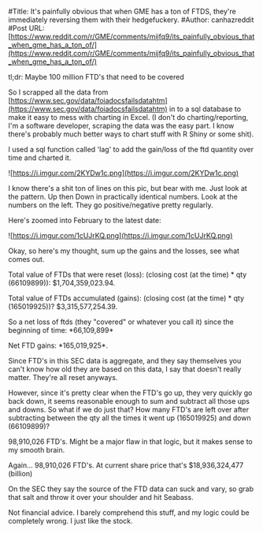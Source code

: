 #Title: It's painfully obvious that when GME has a ton of FTDS, they're immediately reversing them with their hedgefuckery.
#Author: canhazreddit
#Post URL: [https://www.reddit.com/r/GME/comments/mijfq9/its_painfully_obvious_that_when_gme_has_a_ton_of/](https://www.reddit.com/r/GME/comments/mijfq9/its_painfully_obvious_that_when_gme_has_a_ton_of/)


tl;dr:
Maybe 100 million FTD's that need to be covered


So I scrapped all the data from [https://www.sec.gov/data/foiadocsfailsdatahtm](https://www.sec.gov/data/foiadocsfailsdatahtm) in to a sql database to make it easy to mess with charting in Excel. (I don't do charting/reporting, I'm a software developer, scraping the data was the easy part. I know there's probably much better ways to chart stuff with R Shiny or some shit). 

I used a sql function called 'lag' to add the gain/loss of the ftd quantity over time and charted it.

![https://i.imgur.com/2KYDw1c.png](https://i.imgur.com/2KYDw1c.png)

I know there's a shit ton of lines on this pic, but bear with me. Just look at the pattern. Up then Down in practically identical numbers. Look at the numbers on the left. They go positive/negative pretty regularly. 

Here's zoomed into February to the latest date:

![https://i.imgur.com/1cUJrKQ.png](https://i.imgur.com/1cUJrKQ.png)

Okay, so here's my thought, sum up the gains and the losses, see what comes out.

Total value of FTDs that were reset (loss): (closing cost (at the time) \* qty (66109899)): $1,704,359,023.94. 

Total value of FTDs accumulated (gains): (closing cost (at the time) \* qty (165019925))? $3,315,577,254.39.

So a net loss of ftds (they "covered" or whatever you call it) since the beginning of time: \*66,109,899\*

Net FTD gains: \*165,019,925\*.

Since FTD's in this SEC data is aggregate, and they say themselves you can't know how old they are based on this data, I say that doesn't really matter. They're all reset anyways. 

However, since it's pretty clear when the FTD's go up, they very quickly go back down, it seems reasonable enough to sum and subtract all those ups and downs. So what if we do just that? How many FTD's are left over after subtracting between the qty all the times it went up (165019925) and down (66109899)? 

98,910,026 FTD's. Might be a major flaw in that logic, but it makes sense to my smooth brain. 

Again... 98,910,026 FTD's. At current share price that's $18,936,324,477 (billion)

On the SEC they say the source of the FTD data can suck and vary, so grab that salt and throw it over your shoulder and hit Seabass.

Not financial advice. I barely comprehend this stuff, and my logic could be completely wrong.  I just like the stock.